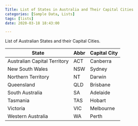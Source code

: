 ```yaml
---
Title: List of States in Australia and Their Capital Cities
categories: [Sample Data, Lists]
tags: [lists]
date: 2020-03-18 18:43:00

---
```



List of Australian States and their Capital Cities.


| State                        | Abbr | Capital City |
|------------------------------|------|--------------|
| Australian Capital Territory | ACT  | Canberra     |
| New South Wales              | NSW  | Sydney       |
| Northern Territory           | NT   | Darwin       |
| Queensland                   | QLD  | Brisbane     |
| South Australia              | SA   | Adelaide     |
| Tasmania                     | TAS  | Hobart       |
| Victoria                     | VIC  | Melbourne    |
| Western Australia            | WA   | Perth        |
